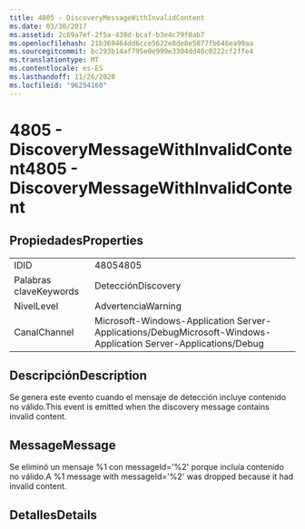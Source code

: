 ```yaml
---
title: 4805 - DiscoveryMessageWithInvalidContent
ms.date: 03/30/2017
ms.assetid: 2c69a7ef-2f5a-438d-bcaf-b3e4c79f0ab7
ms.openlocfilehash: 21b369464dd6cce5622e8de8e5077fb646ea99aa
ms.sourcegitcommit: bc293b14af795e0e999e3304dd40c0222cf2ffe4
ms.translationtype: MT
ms.contentlocale: es-ES
ms.lasthandoff: 11/26/2020
ms.locfileid: "96254160"
---
```

# <a name="4805---discoverymessagewithinvalidcontent"></a><span data-ttu-id="74212-102">4805 - DiscoveryMessageWithInvalidContent</span><span class="sxs-lookup"><span data-stu-id="74212-102">4805 - DiscoveryMessageWithInvalidContent</span></span>

## <a name="properties"></a><span data-ttu-id="74212-103">Propiedades</span><span class="sxs-lookup"><span data-stu-id="74212-103">Properties</span></span>  
  
|||  
|-|-|  
|<span data-ttu-id="74212-104">ID</span><span class="sxs-lookup"><span data-stu-id="74212-104">ID</span></span>|<span data-ttu-id="74212-105">4805</span><span class="sxs-lookup"><span data-stu-id="74212-105">4805</span></span>|  
|<span data-ttu-id="74212-106">Palabras clave</span><span class="sxs-lookup"><span data-stu-id="74212-106">Keywords</span></span>|<span data-ttu-id="74212-107">Detección</span><span class="sxs-lookup"><span data-stu-id="74212-107">Discovery</span></span>|  
|<span data-ttu-id="74212-108">Nivel</span><span class="sxs-lookup"><span data-stu-id="74212-108">Level</span></span>|<span data-ttu-id="74212-109">Advertencia</span><span class="sxs-lookup"><span data-stu-id="74212-109">Warning</span></span>|  
|<span data-ttu-id="74212-110">Canal</span><span class="sxs-lookup"><span data-stu-id="74212-110">Channel</span></span>|<span data-ttu-id="74212-111">Microsoft-Windows-Application Server-Applications/Debug</span><span class="sxs-lookup"><span data-stu-id="74212-111">Microsoft-Windows-Application Server-Applications/Debug</span></span>|  
  
## <a name="description"></a><span data-ttu-id="74212-112">Descripción</span><span class="sxs-lookup"><span data-stu-id="74212-112">Description</span></span>  

 <span data-ttu-id="74212-113">Se genera este evento cuando el mensaje de detección incluye contenido no válido.</span><span class="sxs-lookup"><span data-stu-id="74212-113">This event is emitted when the discovery message contains invalid content.</span></span>  
  
## <a name="message"></a><span data-ttu-id="74212-114">Message</span><span class="sxs-lookup"><span data-stu-id="74212-114">Message</span></span>  

 <span data-ttu-id="74212-115">Se eliminó un mensaje %1 con messageId='%2' porque incluía contenido no válido.</span><span class="sxs-lookup"><span data-stu-id="74212-115">A %1 message with messageId='%2' was dropped because it had invalid content.</span></span>  
  
## <a name="details"></a><span data-ttu-id="74212-116">Detalles</span><span class="sxs-lookup"><span data-stu-id="74212-116">Details</span></span>
